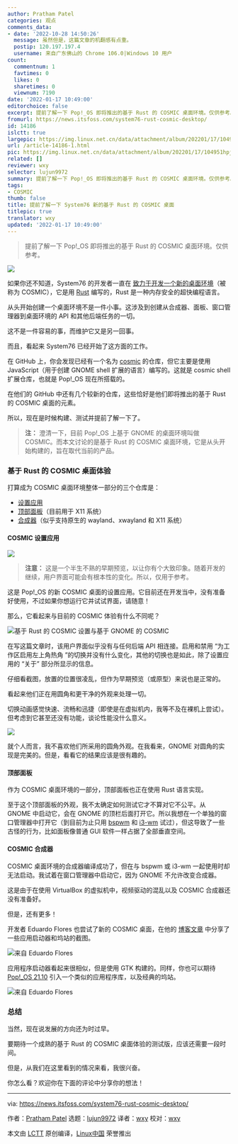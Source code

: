 ```yaml
---
author: Pratham Patel
categories: 观点
comments_data:
- date: '2022-10-28 14:50:26'
  message: 虽然但是，这篇文章的机翻感有点重。
  postip: 120.197.197.4
  username: 来自广东佛山的 Chrome 106.0|Windows 10 用户
count:
  commentnum: 1
  favtimes: 0
  likes: 0
  sharetimes: 0
  viewnum: 7190
date: '2022-01-17 10:49:00'
editorchoice: false
excerpt: 提前了解一下 Pop!_OS 即将推出的基于 Rust 的 COSMIC 桌面环境。仅供参考。
fromurl: https://news.itsfoss.com/system76-rust-cosmic-desktop/
id: 14186
islctt: true
largepic: https://img.linux.net.cn/data/attachment/album/202201/17/104951hpjgh69j7uxp9phl.png
url: /article-14186-1.html
pic: https://img.linux.net.cn/data/attachment/album/202201/17/104951hpjgh69j7uxp9phl.png.thumb.jpg
related: []
reviewer: wxy
selector: lujun9972
summary: 提前了解一下 Pop!_OS 即将推出的基于 Rust 的 COSMIC 桌面环境。仅供参考。
tags:
- COSMIC
thumb: false
title: 提前了解一下 System76 新的基于 Rust 的 COSMIC 桌面
titlepic: true
translator: wxy
updated: '2022-01-17 10:49:00'
---
```



> 
> 提前了解一下 Pop!\_OS 即将推出的基于 Rust 的 COSMIC 桌面环境。仅供参考。
> 
> 
> 


![](/data/attachment/album/202201/17/104951hpjgh69j7uxp9phl.png)


如果你还不知道，System76 的开发者一直在 [致力于开发一个新的桌面环境](https://news.itsfoss.com/pop-os-cosmic-rust/)（被称为 COSMIC），它是用 [Rust](https://research.mozilla.org/rust/) 编写的，Rust 是一种内存安全的超快编程语言。


从头开始创建一个桌面环境不是一件小事。这涉及到创建从合成器、面板、窗口管理器到桌面环境的 API 和其他后端任务的一切。


这不是一件容易的事，而维护它又是另一回事。


而且，看起来 System76 已经开始了这方面的工作。


在 GitHub 上，你会发现已经有一个名为 [cosmic](https://github.com/pop-os/cosmic) 的仓库，但它主要是使用 JavaScript（用于创建 GNOME shell 扩展的语言）编写的。这就是 cosmic shell 扩展仓库，也就是 Pop!\_OS 现在所搭载的。


在他们的 GitHub 中还有几个较新的仓库，这些恰好是他们即将推出的基于 Rust 的 COSMIC 桌面的元素。


所以，现在是时候构建、测试并提前了解一下了。



> 
> **注：** 澄清一下，目前 Pop!\_OS 上基于 GNOME 的桌面环境叫做 COSMIC。而本文讨论的是基于 Rust 的 COSMIC 桌面环境，它是从头开始构建的，旨在取代当前的产品。
> 
> 
> 


### 基于 Rust 的 COSMIC 桌面体验


打算成为 COSMIC 桌面环境整体一部分的三个仓库是：


* [设置应用](https://github.com/pop-os/cosmic-settings)
* [顶部面板](https://github.com/pop-os/cosmic-panel)（目前用于 X11 系统）
* [合成器](https://github.com/pop-os/cosmic-comp)（似乎支持原生的 wayland、xwayland 和 X11 系统）


#### COSMIC 设置应用


![](/data/attachment/album/202201/17/104952yve99zycd0cru90r.png)



> 
> **注意：** 这是一个半生不熟的早期预览，以让你有个大致印象。随着开发的继续，用户界面可能会有根本性的变化。所以，仅用于参考。
> 
> 
> 


这是 Pop!\_OS 的新 COSMIC 桌面的设置应用。它目前还在开发当中，没有准备好使用，不过如果你想运行它并试试界面，请随意！


那么，它看起来与目前的 COSMIC 体验有什么不同呢？


![基于 Rust 的 COSMIC 设置与基于 GNOME 的 COSMIC](/data/attachment/album/202201/17/104952btpzmmragntym0h4.png)


在写这篇文章时，该用户界面似乎没有与任何后端 API 相连接。启用和禁用 “为工作区启用左上角热角 ”的切换并没有什么变化，其他的切换也是如此，除了设置应用的 “关于” 部分所显示的信息。


仔细看截图，放置的位置很凌乱，但作为早期预览（或原型）来说也是正常的。


看起来他们正在用圆角和更干净的外观来处理一切。


切换动画感觉快速、流畅和迅捷（即使是在虚拟机内，我等不及在裸机上尝试）。但考虑到它甚至还没有功能，谈论性能没什么意义。


![](/data/attachment/album/202201/17/104953j9j82seyw5zq7e1s.png)


就个人而言，我不喜欢他们所采用的圆角外观。在我看来，GNOME 对圆角的实现是完美的。但是，看看它的结果应该是很有趣的。


#### 顶部面板


作为 COSMIC 桌面环境的一部分，顶部面板也正在使用 Rust 语言实现。


至于这个顶部面板的外观，我不太确定如何测试它才不算对它不公平。从 GNOME 中启动它，会在 GNOME 的顶栏后面打开它。所以我想在一个单独的窗口管理器中打开它（到目前为止只用 [bspwm](https://github.com/baskerville/bspwm) 和 [i3-wm](https://github.com/i3/i3) 试过），但这导致了一些古怪的行为，比如面板像普通 GUI 软件一样占据了全部垂直空间。


#### COSMIC 合成器


COSMIC 桌面环境的合成器编译成功了，但在与 bspwm 或 i3-wm 一起使用时却无法启动。我试着在窗口管理器中启动它，因为 GNOME 不允许改变合成器。


这是由于在使用 VirtualBox 的虚拟机中，视频驱动的混乱以及 COSMIC 合成器还没有准备好。


但是，还有更多！


开发者 Eduardo Flores 也尝试了新的 COSMIC 桌面，在他的 [博客文章](https://blog.edfloreshz.dev/articles/linux/system76/rust-based-desktop-environment/) 中分享了一些应用启动器和坞站的截图。


![来自 Eduardo Flores](/data/attachment/album/202201/17/104954r0j5uj9jn9szpirp.png)


应用程序启动器看起来很相似，但是使用 GTK 构建的。同样，你也可以期待 [Pop!\_OS 21.10](https://news.itsfoss.com/pop-os-21-10/) 引入一个类似的应用程序库，以及经典的坞站。


![来自 Eduardo Flores](/data/attachment/album/202201/17/104954u16z8lmjzxki3h0l.png)


### 总结


当然，现在说发展的方向还为时过早。


要期待一个成熟的基于 Rust 的 COSMIC 桌面体验的测试版，应该还需要一段时间。


但是，从我们在这里看到的情况来看，我很兴奋。


你怎么看？欢迎你在下面的评论中分享你的想法！




---


via: <https://news.itsfoss.com/system76-rust-cosmic-desktop/>


作者：[Pratham Patel](https://itsfoss.com/author/pratham/) 选题：[lujun9972](https://github.com/lujun9972) 译者：[wxy](https://github.com/wxy) 校对：[wxy](https://github.com/wxy)


本文由 [LCTT](https://github.com/LCTT/TranslateProject) 原创编译，[Linux中国](https://linux.cn/) 荣誉推出